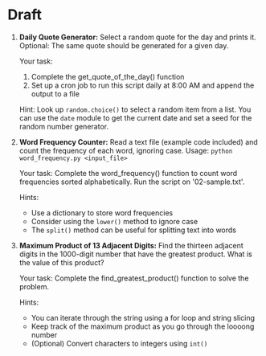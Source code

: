 # Draft

1. **Daily Quote Generator:** Select a random quote for the day and prints it. Optional: The same quote should be generated for a given day.

	Your task:
	1. Complete the get_quote_of_the_day() function
	2. Set up a cron job to run this script daily at 8:00 AM and append the output to a file

	Hint: Look up `random.choice()` to select a random item from a list. You can use the `date` module to get the current date and set a seed for the random number generator.
2. **Word Frequency Counter:** Read a text file (example code included) and count the frequency of each word, ignoring case.
	Usage: `python word_frequency.py <input_file>`  
	
	Your task: Complete the word_frequency() function to count word frequencies sorted alphabetically. Run the script on '02-sample.txt'.
	
	Hints:
	- Use a dictionary to store word frequencies
	- Consider using the `lower()` method to ignore case
	- The `split()` method can be useful for splitting text into words
3. **Maximum Product of 13 Adjacent Digits:** Find the thirteen adjacent digits in the 1000-digit number that have the greatest product. What is the value of this product?
	
	Your task: Complete the find_greatest_product() function to solve the problem.
	
	Hints:
	- You can iterate through the string using a for loop and string slicing
	- Keep track of the maximum product as you go through the loooong number
	- (Optional) Convert characters to integers using `int()`